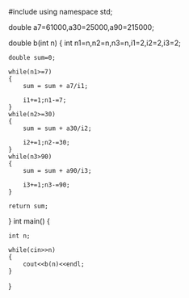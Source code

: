 #include <iostream>
using namespace std;

double a7=61000,a30=25000,a90=215000;

double b(int n)
{
    int n1=n,n2=n,n3=n,i1=2,i2=2,i3=2;

    double sum=0;

    while(n1>=7)
    {
        sum = sum + a7/i1;

        i1+=1;n1-=7;
    }
    while(n2>=30)
    {
        sum = sum + a30/i2;

        i2+=1;n2-=30;
    }
    while(n3>90)
    {
        sum = sum + a90/i3;

        i3+=1;n3-=90;
    }

    return sum;
}
int main()
{


    int n;

    while(cin>>n)
    {
        cout<<b(n)<<endl;
    }
}
